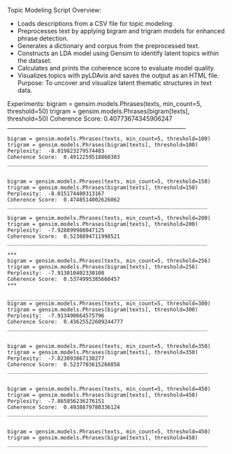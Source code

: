 Topic Modeling Script Overview:
* Loads descriptions from a CSV file for topic modeling.
* Preprocesses text by applying bigram and trigram models for enhanced phrase detection.
* Generates a dictionary and corpus from the preprocessed text.
* Constructs an LDA model using Gensim to identify latent topics within the dataset.
* Calculates and prints the coherence score to evaluate model quality.
* Visualizes topics with pyLDAvis and saves the output as an HTML file.
Purpose: To uncover and visualize latent thematic structures in text data.

Experiments:
    bigram = gensim.models.Phrases(texts, min_count=5, threshold=50)
    trigram = gensim.models.Phrases(bigram[texts], threshold=50)
    Coherence Score:  0.40773674345906247
    ________________________________________________________________


    bigram = gensim.models.Phrases(texts, min_count=5, threshold=100)
    trigram = gensim.models.Phrases(bigram[texts], threshold=100)
    Perplexity:  -8.019823279574403
    Coherence Score:  0.4912259518860383
    ________________________________________________________________


    bigram = gensim.models.Phrases(texts, min_count=5, threshold=150)
    trigram = gensim.models.Phrases(bigram[texts], threshold=150)
    Perplexity:  -8.015174480313167
    Coherence Score:  0.4748514002626062
    ________________________________________________________________

    bigram = gensim.models.Phrases(texts, min_count=5, threshold=200)
    trigram = gensim.models.Phrases(bigram[texts], threshold=200)
    Perplexity:  -7.928899988047125
    Coherence Score:  0.5238894711998521    
    ________________________________________________________________ 

    ***
    bigram = gensim.models.Phrases(texts, min_count=5, threshold=256)
    trigram = gensim.models.Phrases(bigram[texts], threshold=256)
    Perplexity:  -7.913010402330108
    Coherence Score:  0.5374995385660457
    ***

    ________________________________________________________________
    bigram = gensim.models.Phrases(texts, min_count=5, threshold=300)
    trigram = gensim.models.Phrases(bigram[texts], threshold=300)
    Perplexity:  -7.913490664575796
    Coherence Score:  0.43625522609244777
    ________________________________________________________________

    
    bigram = gensim.models.Phrases(texts, min_count=5, threshold=350)
    trigram = gensim.models.Phrases(bigram[texts], threshold=350)
    Perplexity:  -7.823093867130277
    Coherence Score:  0.5237703615268858
    ________________________________________________________________


    bigram = gensim.models.Phrases(texts, min_count=5, threshold=450)
    trigram = gensim.models.Phrases(bigram[texts], threshold=450)
    Perplexity:  -7.865856236276151
    Coherence Score:  0.4938879780336124
    ________________________________________________________________


    bigram = gensim.models.Phrases(texts, min_count=5, threshold=450)
    trigram = gensim.models.Phrases(bigram[texts], threshold=450)
    ________________________________________________________________


